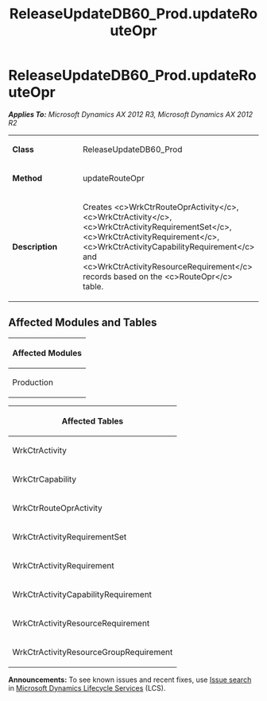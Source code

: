 ﻿---
title: ReleaseUpdateDB60_Prod.updateRouteOpr
TOCTitle: ReleaseUpdateDB60_Prod.updateRouteOpr
ms:assetid: ef18dfd3-e4c2-2746-e4a8-c64088343f3a
ms:mtpsurl: https://msdn.microsoft.com/en-us/library/JJ720013(v=AX.60)
ms:contentKeyID: 49712065
ms.date: 05/18/2015
mtps_version: v=AX.60
---

# ReleaseUpdateDB60\_Prod.updateRouteOpr 


_**Applies To:** Microsoft Dynamics AX 2012 R3, Microsoft Dynamics AX 2012 R2_

<table>
<colgroup>
<col style="width: 50%" />
<col style="width: 50%" />
</colgroup>
<tbody>
<tr class="odd">
<td><p><strong>Class</strong></p></td>
<td><p>ReleaseUpdateDB60_Prod</p></td>
</tr>
<tr class="even">
<td><p><strong>Method</strong></p></td>
<td><p>updateRouteOpr</p></td>
</tr>
<tr class="odd">
<td><p><strong>Description</strong></p></td>
<td><p>Creates &lt;c&gt;WrkCtrRouteOprActivity&lt;/c&gt;, &lt;c&gt;WrkCtrActivity&lt;/c&gt;, &lt;c&gt;WrkCtrActivityRequirementSet&lt;/c&gt;, &lt;c&gt;WrkCtrActivityRequirement&lt;/c&gt;, &lt;c&gt;WrkCtrActivityCapabilityRequirement&lt;/c&gt; and &lt;c&gt;WrkCtrActivityResourceRequirement&lt;/c&gt; records based on the &lt;c&gt;RouteOpr&lt;/c&gt; table.</p></td>
</tr>
</tbody>
</table>


## Affected Modules and Tables

<table>
<colgroup>
<col style="width: 100%" />
</colgroup>
<thead>
<tr class="header">
<th><p>Affected Modules</p></th>
</tr>
</thead>
<tbody>
<tr class="odd">
<td><p>Production</p></td>
</tr>
</tbody>
</table>


<table>
<colgroup>
<col style="width: 100%" />
</colgroup>
<thead>
<tr class="header">
<th><p>Affected Tables</p></th>
</tr>
</thead>
<tbody>
<tr class="odd">
<td><p>WrkCtrActivity</p></td>
</tr>
<tr class="even">
<td><p>WrkCtrCapability</p></td>
</tr>
<tr class="odd">
<td><p>WrkCtrRouteOprActivity</p></td>
</tr>
<tr class="even">
<td><p>WrkCtrActivityRequirementSet</p></td>
</tr>
<tr class="odd">
<td><p>WrkCtrActivityRequirement</p></td>
</tr>
<tr class="even">
<td><p>WrkCtrActivityCapabilityRequirement</p></td>
</tr>
<tr class="odd">
<td><p>WrkCtrActivityResourceRequirement</p></td>
</tr>
<tr class="even">
<td><p>WrkCtrActivityResourceGroupRequirement</p></td>
</tr>
</tbody>
</table>

  
**Announcements:** To see known issues and recent fixes, use [Issue search](http://go.microsoft.com/fwlink/?linkid=389258) in [Microsoft Dynamics Lifecycle Services](http://go.microsoft.com/fwlink/?linkid=306505) (LCS).

